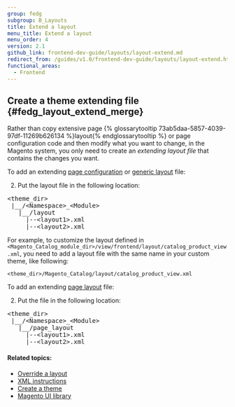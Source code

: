 ```yaml
---
group: fedg
subgroup: B_Layouts
title: Extend a layout
menu_title: Extend a layout
menu_order: 4
version: 2.1
github_link: frontend-dev-guide/layouts/layout-extend.md
redirect_from: /guides/v1.0/frontend-dev-guide/layouts/layout-extend.html
functional_areas:
  - Frontend
---
```


## Create a theme extending file {#fedg_layout_extend_merge}


Rather than copy extensive page {% glossarytooltip 73ab5daa-5857-4039-97df-11269b626134 %}layout{% endglossarytooltip %} or page configuration code and then modify what you want to change, in the Magento system, you only need to create an *extending layout file* that contains the changes you want. 


To add an extending <a href="{{ page.baseurl }}/frontend-dev-guide/layouts/layout-types.html#layout-types-conf" target="_blank">page configuration</a> or <a href="{{ page.baseurl }}/frontend-dev-guide/layouts/layout-types.html#layout-types-gen" target="_blank">generic layout</a> file:

2.	Put the layout file in the following location:
<pre>
&lt;theme_dir&gt;
&nbsp;|__/&lt;Namespace&gt;_&lt;Module&gt;
&nbsp;&nbsp;&nbsp;|__/layout
&nbsp;&nbsp;&nbsp;&nbsp;&nbsp;|--&lt;layout1&gt;.xml
&nbsp;&nbsp;&nbsp;&nbsp;&nbsp;|--&lt;layout2&gt;.xml
</pre>

For example, to customize the layout defined in `<Magento_Catalog_module_dir>/view/frontend/layout/catalog_product_view.xml`, you need to add a layout file with the same name in your custom theme, like following:

<code>&lt;theme_dir&gt;/Magento_Catalog/layout/catalog_product_view.xml</code>

To add an extending <a href="{{ page.baseurl }}/frontend-dev-guide/layouts/layout-types.html#layout-types-page" target="_blank">page layout</a> file:

2.	Put the file in the following location:
<pre>
&lt;theme_dir&gt;
&nbsp;|__/&lt;Namespace&gt;_&lt;Module&gt;
&nbsp;&nbsp;&nbsp;|__/page_layout
&nbsp;&nbsp;&nbsp;&nbsp;&nbsp;|--&lt;layout1&gt;.xml
&nbsp;&nbsp;&nbsp;&nbsp;&nbsp;|--&lt;layout2&gt;.xml
</pre>

<!--

## Processing extending layouts {#fedg_layout_extend_merge}

Magento merges layout files as follows:

1. For each layout file in the list:
	1. Loads layout handle declaration and layout instructions.
	2. Appends to the result in the following format:

<pre>
&lt;layouts&nbsp;xmlns:xsi=&quot;http://www.w3.org/2001/XMLSchema-instance&quot;&gt;
&nbsp;&nbsp;&nbsp;&nbsp;&lt;handle&nbsp;id=&quot;checkout_cart_index&quot;&nbsp;label=&quot;Shopping&nbsp;Cart&quot;&nbsp;type=&quot;page&quot;&nbsp;parent=&quot;default&quot;&gt;
&nbsp;&nbsp;&nbsp;&nbsp;&nbsp;&nbsp;&nbsp;&nbsp;&lt;!--&nbsp;Layout&nbsp;instructions&nbsp;from&nbsp;checkout_cart_index.xml&nbsp;--&gt;
&nbsp;&nbsp;&nbsp;&nbsp;&lt;/handle&gt;
&nbsp;&nbsp;&nbsp;&nbsp;&lt;handle&nbsp;id=&quot;checkout_onepage_index&quot;&nbsp;label=&quot;One&nbsp;Page&nbsp;Checkout&quot;&nbsp;type=&quot;page&quot;&nbsp;parent=&quot;default&quot;&gt;
&nbsp;&nbsp;&nbsp;&nbsp;&nbsp;&nbsp;&nbsp;&nbsp;&lt;!--&nbsp;Layout&nbsp;instructions&nbsp;from&nbsp;checkout_onepage_index.xml&nbsp;--&gt;
&nbsp;&nbsp;&nbsp;&nbsp;&lt;/handle&gt;
&nbsp;&nbsp;&nbsp;&nbsp;&lt;!--&nbsp;...&nbsp;--&gt;
&lt;/layouts&gt;
</pre>
Where a `handle ID` is defined by the name of the corresponding layout file, and handle attributes are defined by the attributes of the root layout node of this layout file.

2. Replaces the base {% glossarytooltip a05c59d3-77b9-47d0-92a1-2cbffe3f8622 %}URL{% endglossarytooltip %} placeholders in the result. -->


#### Related topics:

*	<a href="{{ page.baseurl }}/frontend-dev-guide/layouts/layout-override.html" target="_blank">Override a layout</a>
*	<a href="{{ page.baseurl }}/frontend-dev-guide/layouts/xml-instructions.html" target="_blank">XML instructions</a>
*	<a href="{{ page.baseurl }}/frontend-dev-guide/themes/theme-create.html" target="_blank">Create a theme</a>
*	<a href="{{ page.baseurl }}/frontend-dev-guide/css-topics/theme-ui-lib.html" target="_blank">Magento UI library</a>

